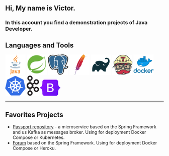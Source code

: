 ## Hi, My name is Victor.

### In this account you find a demonstration projects of Java Developer.

## Languages and Tools
<p>
<img src="https://raw.githubusercontent.com/QmBo/qmbo/master/images/java.png" width="64"  alt="Java">
<img src="https://raw.githubusercontent.com/QmBo/qmbo/master/images/spring.png" width="64" alt="Spring">
<img src="https://raw.githubusercontent.com/QmBo/qmbo/master/images/postgresql.png" width="64" alt="PostgreSQL">
<img src="https://raw.githubusercontent.com/QmBo/qmbo/master/images/maven.png" width="64" alt="Maven">
<img src="https://raw.githubusercontent.com/QmBo/qmbo/master/images/gradle.png" width="64" alt="Gradle">
<img src="https://raw.githubusercontent.com/QmBo/qmbo/master/images/TravisCI.png" width="64" alt="TravisCI">
<img src="https://raw.githubusercontent.com/QmBo/qmbo/master/images/docker.png" width="64" alt="Docker">
<img src="https://raw.githubusercontent.com/QmBo/qmbo/master/images/kubernetes.png" width="64" alt="Kubernetes">
<img src="https://raw.githubusercontent.com/QmBo/qmbo/master/images/kafka.png" height="64" alt="Kafka">
<img src="https://raw.githubusercontent.com/QmBo/qmbo/master/images/Bootstrap.png" width="64" alt="Bootstrup">
</p>


---

## Favorites Projects
* [Passport repository](https://github.com/QmBo/passport-server) - a microservice based on the Spring Framework and us
  Kafka as messages broker. Using for deployment Docker Compose or Kubernetes.
* [Forum](https://github.com/QmBo/job4j_forum) based on the Spring Framework.
  Using for deployment Docker Compose or Heroku.
  

